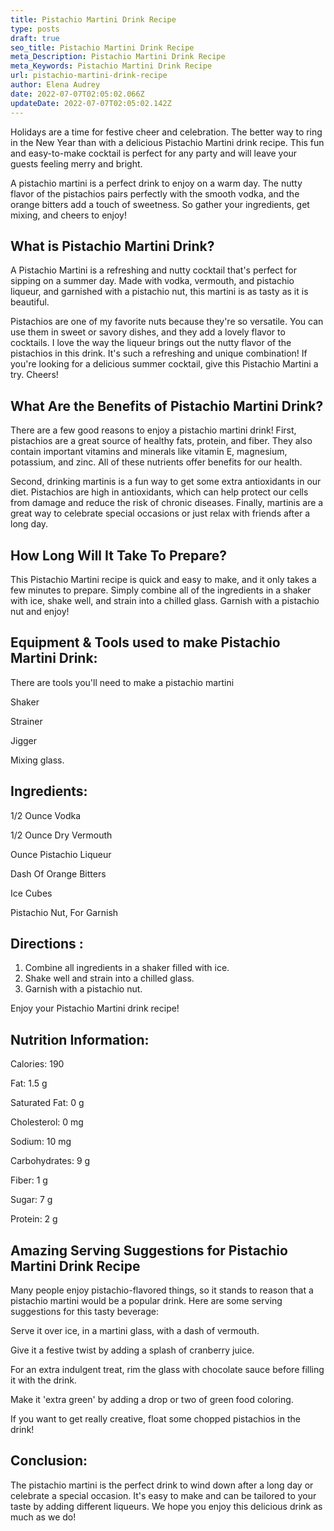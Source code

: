 ```yaml
---
title: Pistachio Martini Drink Recipe
type: posts
draft: true
seo_title: Pistachio Martini Drink Recipe
meta_Description: Pistachio Martini Drink Recipe
meta_Keywords: Pistachio Martini Drink Recipe
url: pistachio-martini-drink-recipe
author: Elena Audrey
date: 2022-07-07T02:05:02.066Z
updateDate: 2022-07-07T02:05:02.142Z
---
```

Holidays are a time for festive cheer and celebration. The better way to ring in the New Year than with a delicious Pistachio Martini drink recipe. This fun and easy-to-make cocktail is perfect for any party and will leave your guests feeling merry and bright.

A pistachio martini is a perfect drink to enjoy on a warm day. The nutty flavor of the pistachios pairs perfectly with the smooth vodka, and the orange bitters add a touch of sweetness. So gather your ingredients, get mixing, and cheers to enjoy!

## **What is Pistachio Martini Drink?**

A Pistachio Martini is a refreshing and nutty cocktail that's perfect for sipping on a summer day. Made with vodka, vermouth, and pistachio liqueur, and garnished with a pistachio nut, this martini is as tasty as it is beautiful. 

Pistachios are one of my favorite nuts because they're so versatile. You can use them in sweet or savory dishes, and they add a lovely flavor to cocktails. I love the way the liqueur brings out the nutty flavor of the pistachios in this drink. It's such a refreshing and unique combination! If you're looking for a delicious summer cocktail, give this Pistachio Martini a try. Cheers!

## **What Are the Benefits of Pistachio Martini Drink?**

There are a few good reasons to enjoy a pistachio martini drink! First, pistachios are a great source of healthy fats, protein, and fiber. They also contain important vitamins and minerals like vitamin E, magnesium, potassium, and zinc. All of these nutrients offer benefits for our health.

Second, drinking martinis is a fun way to get some extra antioxidants in our diet. Pistachios are high in antioxidants, which can help protect our cells from damage and reduce the risk of chronic diseases. Finally, martinis are a great way to celebrate special occasions or just relax with friends after a long day.

## **How Long Will It Take To Prepare?**

This Pistachio Martini recipe is quick and easy to make, and it only takes a few minutes to prepare. Simply combine all of the ingredients in a shaker with ice, shake well, and strain into a chilled glass. Garnish with a pistachio nut and enjoy!

## **Equipment & Tools used to make Pistachio Martini Drink:**

There are tools you'll need to make a pistachio martini 

Shaker

Strainer

Jigger

Mixing glass.

## **Ingredients:**

1/2 Ounce Vodka

1/2 Ounce Dry Vermouth

Ounce Pistachio Liqueur

Dash Of Orange Bitters

Ice Cubes

Pistachio Nut, For Garnish

## **Directions :**

1. Combine all ingredients in a shaker filled with ice. 
2. Shake well and strain into a chilled glass. 
3. Garnish with a pistachio nut.

Enjoy your Pistachio Martini drink recipe!

## **Nutrition Information:**

Calories: 190

Fat: 1.5 g

Saturated Fat: 0 g

Cholesterol: 0 mg

Sodium: 10 mg

Carbohydrates: 9 g

Fiber: 1 g

Sugar: 7 g 

Protein: 2 g 

## **Amazing Serving Suggestions for Pistachio Martini Drink Recipe**

Many people enjoy pistachio-flavored things, so it stands to reason that a pistachio martini would be a popular drink. Here are some serving suggestions for this tasty beverage:

Serve it over ice, in a martini glass, with a dash of vermouth.

Give it a festive twist by adding a splash of cranberry juice.

For an extra indulgent treat, rim the glass with chocolate sauce before filling it with the drink. 

Make it 'extra green' by adding a drop or two of green food coloring. 

If you want to get really creative, float some chopped pistachios in the drink!

## Conclusion:

The pistachio martini is the perfect drink to wind down after a long day or celebrate a special occasion. It's easy to make and can be tailored to your taste by adding different liqueurs. We hope you enjoy this delicious drink as much as we do!